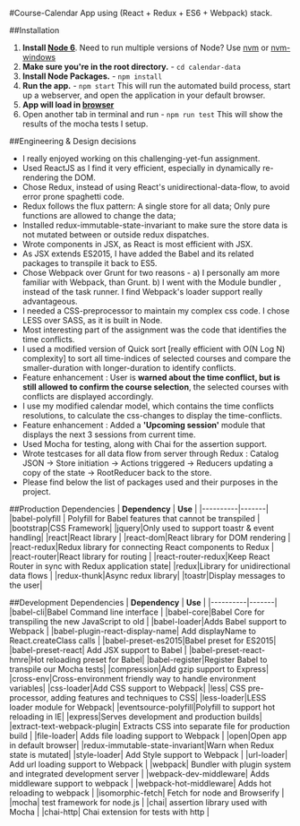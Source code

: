#Course-Calendar App using (React + Redux + ES6 + Webpack) stack.

##Installation
1. **Install [Node 6](https://nodejs.org)**. Need to run multiple versions of Node? Use [nvm](https://github.com/creationix/nvm) or [nvm-windows](https://github.com/coreybutler/nvm-windows)
2. **Make sure you're in the root directory.** - `cd calendar-data`
3. **Install Node Packages.** - `npm install`
4. **Run the app.** - `npm start`
This will run the automated build process, start up a webserver, and open the application in your default browser.
5. **App will load in [browser](http://localhost:3000/)**
6. Open another tab in terminal and run - `npm run test`
This will show the results of the mocha tests I setup.

##Engineering & Design decisions
* I really enjoyed working on this challenging-yet-fun assignment.
* Used ReactJS as I find it very efficient, especially in dynamically re-rendering the DOM.
* Chose Redux, instead of using React's unidirectional-data-flow, to avoid error prone spaghetti code.
* Redux follows the flux pattern: A single store for all data; Only pure functions are allowed to change the data;
* Installed redux-immutable-state-invariant to make sure the store data is not mutated between or outside redux dispatches.
* Wrote components in JSX, as React is most efficient with JSX. 
* As JSX extends ES2015, I have added the Babel and its related packages to transpile it back to ES5.
* Chose Webpack over Grunt for two reasons - a) I personally am more familiar with Webpack, than Grunt. b) I went with the Module bundler , instead of the task runner. I find Webpack's loader support really advantageous.
* I needed a CSS-preprocessor to maintain my complex css code. I chose LESS over SASS, as it is built in Node.
* Most interesting part of the assignment was the code that identifies the time conflicts.
* I used a modified version of Quick sort [really efficient with O(N Log N) complexity] to sort all time-indices of selected courses and compare the smaller-duration with longer-duration to identify conflicts.
* Feature enhancement : User is **warned about the time conflict, but is still allowed to confirm the course selection**, the selected courses with conflicts are displayed accordingly. 
* I use my modified calendar model, which contains the time conflicts resolutions, to calculate the css-changes to display the time-conflicts.
* Feature enhancement : Added a **'Upcoming session'** module that displays the next 3 sessions from current time.
* Used Mocha for testing, along with Chai for the assertion support.
* Wrote testcases for all data flow from server through Redux : Catalog JSON -> Store initiation -> Actions triggered -> Reducers updating a copy of the state -> RootReducer back to the store.
* Please find below the list of packages used and their purposes in the project. 

##Production Dependencies
| **Dependency** | **Use** |
|----------|-------|
|babel-polyfill | Polyfill for Babel features that cannot be transpiled |
|bootstrap|CSS Framework|
|jquery|Only used to support toastr & event handling|
|react|React library |
|react-dom|React library for DOM rendering |
|react-redux|Redux library for connecting React components to Redux |
|react-router|React library for routing |
|react-router-redux|Keep React Router in sync with Redux application state|
|redux|Library for unidirectional data flows |
|redux-thunk|Async redux library|
|toastr|Display messages to the user|

##Development Dependencies
| **Dependency** | **Use** |
|----------|-------|
|babel-cli|Babel Command line interface |
|babel-core|Babel Core for transpiling the new JavaScript to old |
|babel-loader|Adds Babel support to Webpack |
|babel-plugin-react-display-name| Add displayName to React.createClass calls |
|babel-preset-es2015|Babel preset for ES2015|
|babel-preset-react| Add JSX support to Babel |
|babel-preset-react-hmre|Hot reloading preset for Babel|
|babel-register|Register Babel to transpile our Mocha tests|
|compression|Add gzip support to Express|
|cross-env|Cross-environment friendly way to handle environment variables|
|css-loader|Add CSS support to Webpack|
|less| CSS pre-processor, adding features and techniques to CSS|
|less-loader|LESS loader module for Webpack|
|eventsource-polyfill|Polyfill to support hot reloading in IE|
|express|Serves development and production builds|
|extract-text-webpack-plugin| Extracts CSS into separate file for production build | 
|file-loader| Adds file loading support to Webpack |
|open|Open app in default browser|
|redux-immutable-state-invariant|Warn when Redux state is mutated|
|style-loader| Add Style support to Webpack |
|url-loader| Add url loading support to Webpack |
|webpack| Bundler with plugin system and integrated development server |
|webpack-dev-middleware| Adds middleware support to webpack |
|webpack-hot-middleware| Adds hot reloading to webpack |
|isomorphic-fetch| Fetch for node and Browserify |
|mocha| test framework for node.js |
|chai| assertion library used with Mocha |
|chai-http| Chai extension for tests with http |
